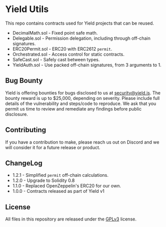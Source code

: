 # Yield Utils
This repo contains contracts used for Yield projects that can be reused.
 - DecimalMath.sol - Fixed point safe math.
 - Delegable.sol - Permission delegation, including through off-chain signatures.
 - ERC20Permit.sol - ERC20 with ERC2612 `permit`.
 - Orchestrated.sol - Access control for static contracts.
 - SafeCast.sol - Safely cast between types.
 - YieldAuth.sol - Use packed off-chain signatures, from 3 arguments to 1.

## Bug Bounty
Yield is offering bounties for bugs disclosed to us at [security@yield.is](mailto:security@yield.is). The bounty reward is up to $25,000, depending on severity. Please include full details of the vulnerability and steps/code to reproduce. We ask that you permit us time to review and remediate any findings before public disclosure.

## Contributing
If you have a contribution to make, please reach us out on Discord and we will consider it for a future release or product.

## ChangeLog
 - 1.2.1 - Simplified `permit` off-chain calculations.
 - 1.2.0 - Upgrade to Solidity 0.8
 - 1.1.0 - Replaced OpenZeppelin's ERC20 for our own.
 - 1.0.0 - Contracts released as part of Yield v1

## License
All files in this repository are released under the [GPLv3](https://github.com/yieldprotocol/fyDai/blob/master/LICENSE.md) license.

